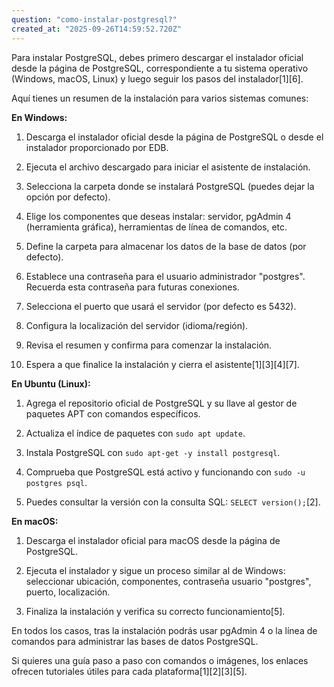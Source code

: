 ```yaml
---
question: "como-instalar-postgresql?"
created_at: "2025-09-26T14:59:52.720Z"
---
```


Para instalar PostgreSQL, debes primero descargar el instalador oficial desde la página de PostgreSQL, correspondiente a tu sistema operativo (Windows, macOS, Linux) y luego seguir los pasos del instalador[1][6].

Aquí tienes un resumen de la instalación para varios sistemas comunes:

**En Windows:**

1. Descarga el instalador oficial desde la página de PostgreSQL o desde el instalador proporcionado por EDB.

2. Ejecuta el archivo descargado para iniciar el asistente de instalación.

3. Selecciona la carpeta donde se instalará PostgreSQL (puedes dejar la opción por defecto).

4. Elige los componentes que deseas instalar: servidor, pgAdmin 4 (herramienta gráfica), herramientas de línea de comandos, etc.

5. Define la carpeta para almacenar los datos de la base de datos (por defecto).

6. Establece una contraseña para el usuario administrador "postgres". Recuerda esta contraseña para futuras conexiones.

7. Selecciona el puerto que usará el servidor (por defecto es 5432).

8. Configura la localización del servidor (idioma/región).

9. Revisa el resumen y confirma para comenzar la instalación.

10. Espera a que finalice la instalación y cierra el asistente[1][3][4][7].

**En Ubuntu (Linux):**

1. Agrega el repositorio oficial de PostgreSQL y su llave al gestor de paquetes APT con comandos específicos.

2. Actualiza el índice de paquetes con `sudo apt update`.

3. Instala PostgreSQL con `sudo apt-get -y install postgresql`.

4. Comprueba que PostgreSQL está activo y funcionando con `sudo -u postgres psql`.

5. Puedes consultar la versión con la consulta SQL: `SELECT version();`[2].

**En macOS:**

1. Descarga el instalador oficial para macOS desde la página de PostgreSQL.

2. Ejecuta el instalador y sigue un proceso similar al de Windows: seleccionar ubicación, componentes, contraseña usuario "postgres", puerto, localización.

3. Finaliza la instalación y verifica su correcto funcionamiento[5].

En todos los casos, tras la instalación podrás usar pgAdmin 4 o la línea de comandos para administrar las bases de datos PostgreSQL.

Si quieres una guía paso a paso con comandos o imágenes, los enlaces ofrecen tutoriales útiles para cada plataforma[1][2][3][5].